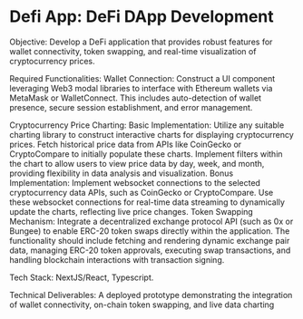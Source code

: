 # Defi App: DeFi DApp Development
Objective:
Develop a DeFi application that provides robust features for wallet connectivity, token swapping, and real-time visualization of cryptocurrency prices.

Required Functionalities:
Wallet Connection:
Construct a UI component leveraging Web3 modal libraries to interface with Ethereum wallets via MetaMask or WalletConnect. This includes auto-detection of wallet presence, secure session establishment, and error management.

Cryptocurrency Price Charting:
Basic Implementation:
Utilize any suitable charting library to construct interactive charts for displaying cryptocurrency prices.
Fetch historical price data from APIs like CoinGecko or CryptoCompare to initially populate these charts.
Implement filters within the chart to allow users to view price data by day, week, and month, providing flexibility in data analysis and visualization.
Bonus Implementation:
Implement websocket connections to the selected cryptocurrency data APIs, such as CoinGecko or CryptoCompare. Use these websocket connections for real-time data streaming to dynamically update the charts, reflecting live price changes.
Token Swapping Mechanism:
Integrate a decentralized exchange protocol API (such as 0x or Bungee) to enable ERC-20 token swaps directly within the application. The functionality should include fetching and rendering dynamic exchange pair data, managing ERC-20 token approvals, executing swap transactions, and handling blockchain interactions with transaction signing.

Tech Stack:
NextJS/React, Typescript.

Technical Deliverables:
A deployed prototype demonstrating the integration of wallet connectivity, on-chain token swapping, and live data charting
